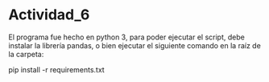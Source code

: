 # Actividad_6

El programa fue hecho en python 3, para poder ejecutar el script, debe instalar la librería pandas, o bien ejecutar el siguiente comando en la raíz de la carpeta:

pip install -r requirements.txt
